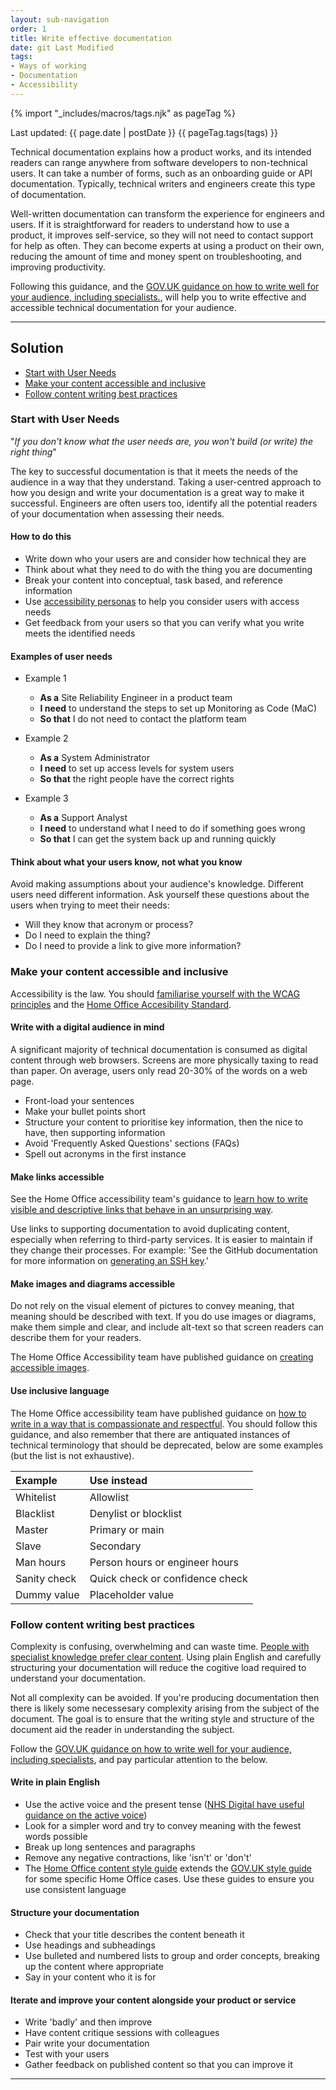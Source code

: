 ```yaml
---
layout: sub-navigation
order: 1
title: Write effective documentation
date: git Last Modified
tags:
- Ways of working
- Documentation
- Accessibility
---
```


{% import "_includes/macros/tags.njk" as pageTag %}

Last updated: {{ page.date | postDate }}
{{ pageTag.tags(tags)  }}

Technical documentation explains how a product works, and its intended readers can range anywhere from software developers to non-technical users. It can take a number of forms, such as an onboarding guide or API documentation. Typically, technical writers and engineers create this type of documentation.

Well-written documentation can transform the experience for engineers and users. If it is straightforward for readers to understand how to use a product, it improves self-service, so they will not need to contact support for help as often. They can become experts at using a product on their own, reducing the amount of time and money spent on troubleshooting, and improving productivity.

Following this guidance, and the [GOV.UK guidance on how to write well for your audience, including specialists.](https://www.gov.uk/guidance/content-design/writing-for-gov-uk), will help you to write effective and accessible technical documentation for your audience.

---

## Solution

- [Start with User Needs](#start-with-user-needs)
- [Make your content accessible and inclusive](#make-your-content-accessible-and-inclusive)
- [Follow content writing best practices](#follow-content-writing-best-practices)

### Start with User Needs

"_If you don't know what the user needs are, you won't build (or write) the right thing_"

The key to successful documentation is that it meets the needs of the audience in a way that they understand. Taking a user-centred approach to how you design and write your documentation is a great way to make it successful. Engineers are often users too, identify all the potential readers of your documentation when assessing their needs.

#### How to do this

- Write down who your users are and consider how technical they are
- Think about what they need to do with the thing you are documenting
- Break your content into conceptual, task based, and reference information
- Use [accessibility personas](https://alphagov.github.io/accessibility-personas/) to help you consider users with access needs
- Get feedback from your users so that you can verify what you write meets the identified needs

#### Examples of user needs

- Example 1 
  - **As a** Site Reliability Engineer in a product team
  - **I need** to understand the steps to set up Monitoring as Code (MaC)
  - **So that** I do not need to contact the platform team
    
- Example 2
  - **As a** System Administrator
  - **I need** to set up access levels for system users
  - **So that** the right people have the correct rights
    
- Example 3
  - **As a** Support Analyst
  - **I need** to understand what I need to do if something goes wrong
  - **So that** I can get the system back up and running quickly

#### Think about what your users know, not what you know

Avoid making assumptions about your audience's knowledge. Different users need different information. Ask yourself these questions about the users when trying to meet their needs:

- Will they know that acronym or process?
- Do I need to explain the thing?
- Do I need to provide a link to give more information?

### Make your content accessible and inclusive

Accessibility is the law. You should  [familiarise yourself with the WCAG principles](https://www.gov.uk/service-manual/helping-people-to-use-your-service/understanding-wcag) and the [Home Office Accesibility Standard](https://design.homeoffice.gov.uk/accessibility/standard).

#### Write with a digital audience in mind

A significant majority of technical documentation is consumed as digital content through web browsers. Screens are more physically taxing to read than paper. On average, users only read 20-30% of the words on a web page.

- Front-load your sentences
- Make your bullet points short
- Structure your content to prioritise key information, then the nice to have, then supporting information
- Avoid 'Frequently Asked Questions' sections (FAQs)
- Spell out acronyms in the first instance

#### Make links accessible

See the Home Office accessibility team's guidance to [learn how to write visible and descriptive links that behave in an unsurprising way](https://design.homeoffice.gov.uk/accessibility/links).

Use links to supporting documentation to avoid duplicating content, especially when referring to third-party services. It is easier to maintain if they change their processes. For example: 'See the GitHub documentation for more information on [generating an SSH key](https://docs.github.com/en/authentication/connecting-to-github-with-ssh/generating-a-new-ssh-key-and-adding-it-to-the-ssh-agent).'

#### Make images and diagrams accessible

Do not rely on the visual element of pictures to convey meaning, that meaning should be described with text. If you do use images or diagrams, make them simple and clear, and include alt-text so that screen readers can describe them for your readers.

The Home Office Accessibility team have published guidance on [creating accessible images](https://design.homeoffice.gov.uk/accessibility/images).

#### Use inclusive language

The Home Office accessibility team have published guidance on [how to write in a way that is compassionate and respectful](https://design.homeoffice.gov.uk/accessibility/inclusive-language). You should follow this guidance, and also remember that there are antiquated instances of technical terminology that should be deprecated, below are some examples (but the list is not exhaustive).

| Example | Use instead |
|:---|:---|
| Whitelist | Allowlist |
| Blacklist | Denylist or blocklist |
| Master | Primary or main |
| Slave | Secondary |
| Man hours | Person hours or engineer hours |
| Sanity check | Quick check or confidence check |
| Dummy value | Placeholder value |

### Follow content writing best practices

Complexity is confusing, overwhelming and can waste time. [People with specialist knowledge prefer clear content](https://gds.blog.gov.uk/2014/02/17/guest-post-clarity-is-king-the-evidence-that-reveals-the-desperate-need-to-re-think-the-way-we-write/). Using plain English and carefully structuring your documentation will reduce the cogitive load required to understand your documentation.

Not all complexity can be avoided. If you're producing documentation then there is likely some necessesary complexity arising from the subject of the document. The goal is to ensure that the writing style and structure of the document aid the reader in understanding the subject.

Follow the [GOV.UK guidance on how to write well for your audience, including specialists](https://www.gov.uk/guidance/content-design/writing-for-gov-uk), and pay particular attention to the below.

#### Write in plain English

- Use the active voice and the present tense ([NHS Digital have useful guidance on the active voice](https://digital.nhs.uk/about-nhs-digital/corporate-information-and-documents/our-style-guidelines/content-style-guide/a-to-z-of-writing#active,-passive))
- Look for a simpler word and try to convey meaning with the fewest words possible
- Break up long sentences and paragraphs
- Remove any negative contractions, like 'isn't' or 'don't'
- The [Home Office content style guide](https://design.homeoffice.gov.uk/content-style-guide) extends the [GOV.UK style guide](https://www.gov.uk/guidance/style-guide) for some specific Home Office cases. Use these guides to ensure you use consistent language

#### Structure your documentation

- Check that your title describes the content beneath it
- Use headings and subheadings
- Use bulleted and numbered lists to group and order concepts, breaking up the content where appropriate
- Say in your content who it is for

#### Iterate and improve your content alongside your product or service

- Write 'badly' and then improve
- Have content critique sessions with colleagues
- Pair write your documentation
- Test with your users
- Gather feedback on published content so that you can improve it

---

